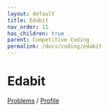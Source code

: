 ```yaml
---
layout: default
title: Edabit
nav_order: 11
has_children: true
parent: Competitive Coding
permalink: /docs/coding/edabit
---
```


# Edabit

[Problems](https://edabit.com/challenges) / [Profile](https://edabit.com/user/e9c4vJjwc8M79SWGy)
